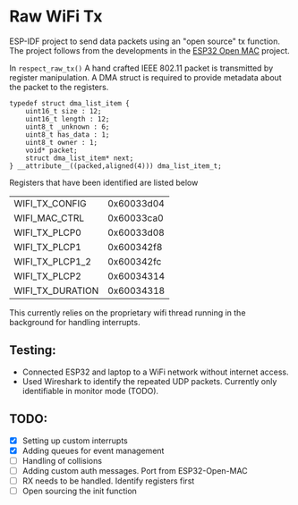 # Raw WiFi Tx
ESP-IDF project to send data packets using an "open source" tx function. The project follows from the developments in the [ESP32 Open MAC](https://esp32-open-mac.be/) project. 

In `respect_raw_tx()` A hand crafted IEEE 802.11 packet is transmitted by register manipulation. A DMA struct is required to provide metadata about the packet to the registers.

```
typedef struct dma_list_item {
	uint16_t size : 12;
	uint16_t length : 12;
	uint8_t _unknown : 6;
	uint8_t has_data : 1;
	uint8_t owner : 1; 
	void* packet;
	struct dma_list_item* next;
} __attribute__((packed,aligned(4))) dma_list_item_t;
```

Registers that have been identified are listed below

|                  |            |
| ---------------- | ---------- |
| WIFI_TX_CONFIG   | 0x60033d04 |
| WIFI_MAC_CTRL    | 0x60033ca0 |
| WIFI_TX_PLCP0    | 0x60033d08 |
| WIFI_TX_PLCP1    | 0x600342f8 |
| WIFI_TX_PLCP1_2  | 0x600342fc |
| WIFI_TX_PLCP2    | 0x60034314 |
| WIFI_TX_DURATION | 0x60034318 |

This currently relies on the proprietary wifi thread running in the background for handling interrupts.

## Testing:
 - Connected ESP32 and laptop to a WiFi network without internet access.
 - Used Wireshark to identify the repeated UDP packets. Currently only identifiable in monitor mode (TODO).

## TODO:
 - [x] Setting up custom interrupts
 - [x] Adding queues for event management
 - [ ] Handling of collisions
 - [ ] Adding custom auth messages. Port from ESP32-Open-MAC
 - [ ] RX needs to be handled. Identify registers first
 - [ ] Open sourcing the init function